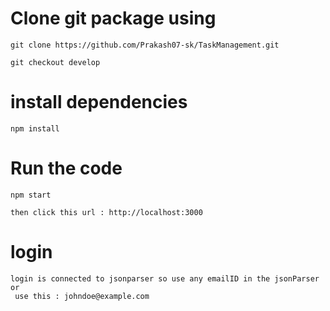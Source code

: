 # Clone git package using 
    git clone https://github.com/Prakash07-sk/TaskManagement.git

    git checkout develop

# install dependencies
    npm install

# Run the code
    npm start

    then click this url : http://localhost:3000


# login
    login is connected to jsonparser so use any emailID in the jsonParser or
     use this : johndoe@example.com